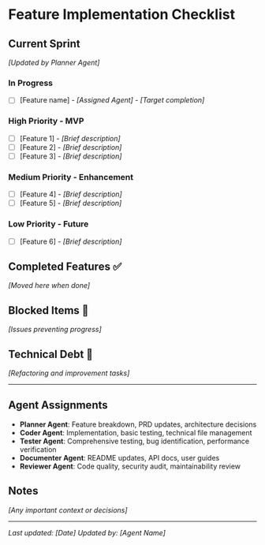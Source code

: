 # Feature Implementation Checklist

## Current Sprint
*[Updated by Planner Agent]*

### In Progress
- [ ] [Feature name] - *[Assigned Agent]* - *[Target completion]*

### High Priority - MVP
- [ ] [Feature 1] - *[Brief description]*
- [ ] [Feature 2] - *[Brief description]*
- [ ] [Feature 3] - *[Brief description]*

### Medium Priority - Enhancement
- [ ] [Feature 4] - *[Brief description]*
- [ ] [Feature 5] - *[Brief description]*

### Low Priority - Future
- [ ] [Feature 6] - *[Brief description]*

## Completed Features ✅
*[Moved here when done]*

## Blocked Items 🚫
*[Issues preventing progress]*

## Technical Debt 🔧
*[Refactoring and improvement tasks]*

---

## Agent Assignments
- **Planner Agent**: Feature breakdown, PRD updates, architecture decisions
- **Coder Agent**: Implementation, basic testing, technical file management
- **Tester Agent**: Comprehensive testing, bug identification, performance verification
- **Documenter Agent**: README updates, API docs, user guides
- **Reviewer Agent**: Code quality, security audit, maintainability review

## Notes
*[Any important context or decisions]*

---
*Last updated: [Date]*
*Updated by: [Agent Name]*